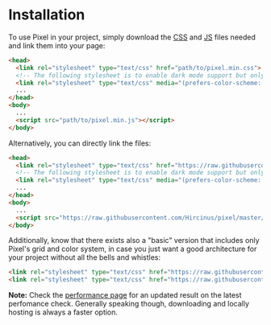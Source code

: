 # Installation

To use Pixel in your project, simply download the [CSS](https://raw.githubusercontent.com/Hircinus/pixel/master/src/pixel.min.css) and [JS](https://raw.githubusercontent.com/Hircinus/pixel/master/src/pixel.min.js) files needed and link them into your page:

```html
<head>
  <link rel="stylesheet" type="text/css" href="path/to/pixel.min.css">
  <!-- The following stylesheet is to enable dark mode support but only download the necessary CSS if the client has it enabled and supports it -->
  <link rel="stylesheet" type="text/css" media="(prefers-color-scheme: dark)" href="path/to/pixel.dark.min.css">
  ...
</head>
<body>
  ...
  <script src="path/to/pixel.min.js"></script>
</body>
```

Alternatively, you can directly link the files:

```html
<head>
  <link rel="stylesheet" type="text/css" href="https://raw.githubusercontent.com/Hircinus/pixel/master/src/pixel.min.css">
  <!-- The following stylesheet is to enable dark mode support but only download the necessary CSS if the client has it enabled and supports it -->
  <link rel="stylesheet" type="text/css" media="(prefers-color-scheme: dark)" href="https://raw.githubusercontent.com/Hircinus/pixel/master/src/pixel.dark.min.css">
  ...
</head>
<body>
  ...
  <script src="https://raw.githubusercontent.com/Hircinus/pixel/master/src/pixel.min.js"></script>
</body>
```

Additionally, know that there exists also a "basic" version that includes only Pixel's grid and color system, in case you just want a good architecture for your project without all the bells and whistles:

```html
<link rel="stylesheet" type="text/css" href="https://raw.githubusercontent.com/Hircinus/pixel/master/src/pixel.basic.css">
<link rel="stylesheet" type="text/css" href="https://raw.githubusercontent.com/Hircinus/pixel/master/src/pixel.basic.min.css">
```

**Note:** Check the [performance page](https://github.com/Hircinus/pixel/blob/master/docs/Performance.md) for an updated result on the latest perfomance check. Generally speaking though, downloading and locally hosting is always a faster option.
